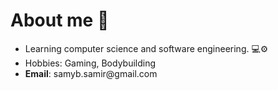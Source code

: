 # About me 👋

- Learning computer science and software engineering. 💻⚙️
- Hobbies: Gaming, Bodybuilding
- __Email__: samyb.samir&#8203;@gmail.com
